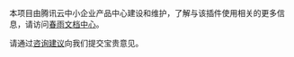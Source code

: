 本项目由腾讯云中小企业产品中心建设和维护，了解与该插件使用相关的更多信息，请访问[春雨文档中心](https://openapp.qq.com/docs/DCloudUni-app/ims.html)。

请通过[咨询建议](https://support.qq.com/products/164613)向我们提交宝贵意见。
